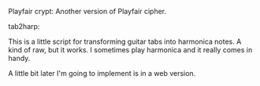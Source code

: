Playfair crypt:
Another version of Playfair cipher.


tab2harp:

This is a little script for transforming guitar tabs into harmonica notes.
A kind of raw, but it works.
I sometimes play harmonica and it really comes in handy.

A little bit later I'm going to implement is in a web version. 